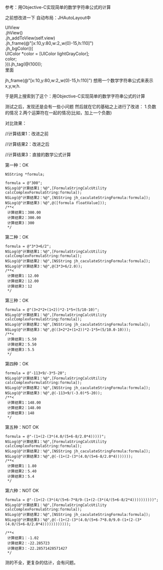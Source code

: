 
参考：用Objective-C实现简单的数学字符串公式的计算

之前想改进一下 自动布局：JHAutoLayout中

UIView  
.jhView()  
.jh_addToView(self.view)  
.jh_frame(@"[x:10,y:80,w:2_w(0)-15,h:110]")  
.jh_bgColor(({  
    UIColor *color = [UIColor lightGrayColor];  
    color;  
})).jh_tag(@(100));  
里面

jh_frame(@"[x:10,y:80,w:2_w(0)-15,h:110]") 
想用一个数学字符串公式来表示x,y,w,h.

于是网上搜索到了这个：用Objective-C实现简单的数学字符串公式的计算

测试之后，发现还是会有一些小问题
然后就在它的基础之上进行了改进：
1.负数的情况
2.两个运算符在一起的情况(比如，加上一个负数)

对比效果：

//计算结果1：改进之前

//计算结果2：改进之后

//计算结果3：直接的数学公式计算

第一种：OK

    NSString *formula;

    formula = @"300";
    NSLog(@"计算结果1：%@",[FormulaStringCalcUtility calcComplexFormulaString:formula]);
    NSLog(@"计算结果2：%@",[NSString jh_caculateStringFormula:formula]);
    NSLog(@"计算结果3：%@",@([formula floatValue]));
    /**< 
     计算结果1：300.00
     计算结果2：300.00
     计算结果3：300
     */
第二种：OK

    formula = @"3*3+6/2";
    NSLog(@"计算结果1：%@",[FormulaStringCalcUtility calcComplexFormulaString:formula]);
    NSLog(@"计算结果2：%@",[NSString jh_caculateStringFormula:formula]);
    NSLog(@"计算结果3：%@",@(3*3+6/2.0));
    /**<
     计算结果1：12.00
     计算结果2：12.00
     计算结果3：12
     */
第三种：OK

    formula = @"(3+2*2+(1+2))*2-1*5+(5/10-10)";
    NSLog(@"计算结果1：%@",[FormulaStringCalcUtility calcComplexFormulaString:formula]);
    NSLog(@"计算结果2：%@",[NSString jh_caculateStringFormula:formula]);
    NSLog(@"计算结果3：%@",@((3+2*2+(1+2))*2-1*5+(5/10.0-10)));
    /**<
     计算结果1：5.50
     计算结果2：5.50
     计算结果3：5.5
     */
第四种：OK

    formula = @"-113+9/-3*5-20";
    NSLog(@"计算结果1：%@",[FormulaStringCalcUtility calcComplexFormulaString:formula]);
    NSLog(@"计算结果2：%@",[NSString jh_caculateStringFormula:formula]);
    NSLog(@"计算结果3：%@",@(-113+9/(-3.0)*5-20));
    /**<
     计算结果1：148.00
     计算结果2：148.00
     计算结果3：148
     */
第五种：NOT OK

    formula = @"-(1+(2-(3*(4.0/(5+6-8/2.0*4)))))";
    NSLog(@"计算结果1：%@",[FormulaStringCalcUtility calcComplexFormulaString:formula]);
    NSLog(@"计算结果2：%@",[NSString jh_caculateStringFormula:formula]);
    NSLog(@"计算结果3：%@",@(-(1+(2-(3*(4.0/(5+6-8/2.0*4)))))));
    /**<
     计算结果1：1.80
     计算结果2：5.40
     计算结果3：5.4
     */
第六种：NOT OK

    formula = @"-(1+(2-(3*(4/(5+6-7*8/9-(1+(2-(3*(4/(5+6-8/2*4))))))))))";
    NSLog(@"计算结果1：%@",[FormulaStringCalcUtility calcComplexFormulaString:formula]);
    NSLog(@"计算结果2：%@",[NSString jh_caculateStringFormula:formula]);
    NSLog(@"计算结果3：%@",@(-(1+(2-(3*(4.0/(5+6-7*8.0/9.0-(1+(2-(3*(4.0/(5+6-8/2.0*4))))))))))));
    
    /**<
     计算结果1：-1.02
     计算结果2：-22.285723
     计算结果3：-22.28571428571427
     */
测的不全，更复杂的估计，会有问题。
